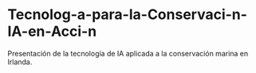 # Tecnolog-a-para-la-Conservaci-n-IA-en-Acci-n
Presentación de la tecnología de IA aplicada a la conservación marina en Irlanda.
